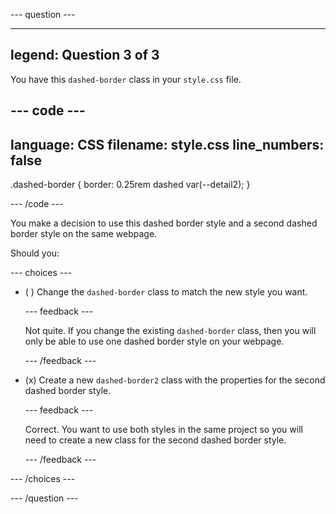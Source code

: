 
--- question ---

---
legend: Question 3 of 3
---

You have this `dashed-border` class in your `style.css` file. 

--- code ---
---
language: CSS
filename: style.css
line_numbers: false
---

.dashed-border {
  border: 0.25rem dashed var(--detail2);
}

--- /code ---

You make a decision to use this dashed border style and a second dashed border style on the same webpage. 

Should you:

--- choices ---

- ( ) Change the `dashed-border` class to match the new style you want.


  --- feedback ---

  Not quite. If you change the existing `dashed-border` class, then you will only be able to use one dashed border style on your webpage. 

  --- /feedback ---

- (x) Create a new `dashed-border2` class with the properties for the second dashed border style. 


  --- feedback ---

  Correct. You want to use both styles in the same project so you will need to create a new class for the second dashed border style. 

  --- /feedback ---

--- /choices ---

--- /question ---
